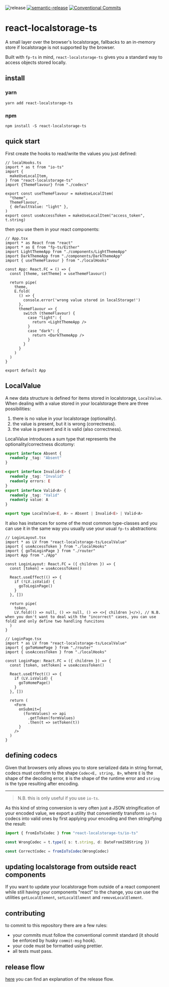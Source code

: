 ![release](https://github.com/fido-id/react-localstorage-ts/actions/workflows/release.yml/badge.svg)
[![semantic-release](https://img.shields.io/badge/%20%20%F0%9F%93%A6%F0%9F%9A%80-semantic--release-e10079.svg)](https://github.com/semantic-release/semantic-release)
[![Conventional Commits](https://img.shields.io/badge/Conventional%20Commits-1.0.0-yellow.svg)](https://conventionalcommits.org)

# react-localstorage-ts

A small layer over the browser's localstorage, fallbacks to an in-memory store if localstorage is not supported by the browser.

Built with `fp-ts` in mind, `react-localstorage-ts` gives you a standard way to access objects stored locally.

## install

### yarn
```shell
yarn add react-localstorage-ts
```
### npm
```shell
npm install -S react-localstorage-ts
```

## quick start
First create the hooks to read/write the values you just defined:

```tsx
// localHooks.ts
import * as t from "io-ts"
import {
  makeUseLocalItem,
} from "react-localstorage-ts"
import {ThemeFlavour} from "./codecs"

export const useThemeFlavour = makeUseLocalItem(
  "theme",
  ThemeFlavour,
  { defaultValue: "light" },
)
export const useAccessToken = makeUseLocalItem("access_token", t.string)
```

then you use them in your react components:
```tsx
// App.tsx
import * as React from "react"
import * as E from "fp-ts/Either"
import LightThemeApp from "./components/LightThemeApp"
import DarkThemeApp from "./components/DarkThemeApp"
import { useThemeFlavour } from "./localHooks"

const App: React.FC = () => {
  const [theme, setTheme] = useThemeFlavour()

  return pipe(
    theme,
    E.fold(
      () => {
        console.error('wrong value stored in localStorage!')
      },
      themeFlavour => {
        switch (themeFlavour) {
          case "light": {
            return <LightThemeApp />
          }
          case "dark": {
            return <DarkThemeApp />
          }
        }
      }
    )
  )
}

export default App
```
## LocalValue
A new data structure is defined for items stored in localstorage, `LocalValue`. When dealing with a value stored in your localstorage there are three possibilities:
1. there is no value in your localstorage (optionality).
2. the value is present, but it is wrong (correctness).
3. the value is present and it is valid (also correctness).

LocalValue introduces a sum type that represents the optionality/correctness dicotomy:

```ts
export interface Absent {
  readonly _tag: "Absent"
}

export interface Invalid<E> {
  readonly _tag: "Invalid"
  readonly errors: E
}
export interface Valid<A> {
  readonly _tag: "Valid"
  readonly value: A
}

export type LocalValue<E, A> = Absent | Invalid<E> | Valid<A>
```
It also has instances for some of the most common type-classes
and you can use it in the same way you usually use your usual `fp-ts` abstractions:

```tsx
// LoginLayout.tsx
import * as LV from "react-localstorage-ts/LocalValue"
import { useAccessToken } from "./localHooks"
import { goToLoginPage } from "./router"
import App from "./App"

const LoginLayout: React.FC = ({ children }) => {
  const [token] = useAccessToken()

  React.useEffect(() => {
    if (!LV.isValid) {
      goToLoginPage()
    }
  }, [])

  return pipe(
    token,
    LV.fold(() => null, () => null, () => <>{ children }</>), // N.B. when you don't want to deal with the "incorrect" cases, you can use fold2 and only define two handling funcitons
  )
}

// LoginPage.tsx
import * as LV from "react-localstorage-ts/LocalValue"
import { goToHomePage } from "./router"
import { useAccessToken } from "./localHooks"

const LoginPage: React.FC = ({ children }) => {
  const [token, setToken] = useAccessToken()

  React.useEffect(() => {
    if (LV.isValid) {
      goToHomePage()
    }
  }, [])

  return (
    <Form
      onSubmit={
        (formValues) => api
          .getToken(formValues)
          .then(t => setToken(t))
      }
    />
  )
}
```

## defining codecs
Given that browsers only allows you to store serialized data in string format, codecs must conform to the shape `Codec<E, string, B>`, where `E` is the shape of the decoding error, `B` is the shape of the runtime error and `string` is the type resulting after encoding.


---
> N.B. this is only useful if you use `io-ts`.

As this kind of string conversion is very often just a JSON stringification of your encoded value, we export a utility that conveniently transform `io-ts` codecs into valid ones by first applying your encoding and then stringifying the result:

```ts
import { fromIoTsCodec } from "react-localstorage-ts/io-ts"

const WrongCodec = t.type({ s: t.string, d: DateFromISOString })

const CorrectCodec = fromIoTsCodec(WrongCodec)
```

## updating localstorage from outside react components

If you want to update your localstorage from outside of a react component while still having your components "react" to the change,
you can use the utilities `getLocalElement`, `setLocalElement` and `removeLocalElement`.

## contributing
to commit to this repository there are a few rules:
- your commits must follow the conventional commit standard (it should be enforced by husky `commit-msg` hook).
- your code must be formatted using prettier.
- all tests must pass.

## release flow
[here](https://github.com/semantic-release/semantic-release/blob/1405b94296059c0c6878fb8b626e2c5da9317632/docs/recipes/pre-releases.md) you can find an explanation of the release flow.
